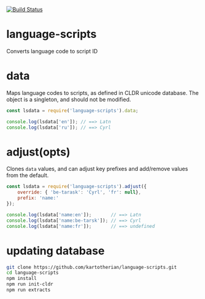 [![Build Status](https://travis-ci.org/kartotherian/language-scripts.svg?branch=master)](https://travis-ci.org/kartotherian/language-scripts)

# language-scripts
Converts language code to script ID

# data

Maps language codes to scripts, as defined in CLDR unicode database. The object is a singleton, and should not be modified.

```js
const lsdata = require('language-scripts').data;

console.log(lsdata['en']); // ==> Latn
console.log(lsdata['ru']); // ==> Cyrl
```

# adjust(opts)

Clones `data` values, and can adjust key prefixes and add/remove values from the default.

```js
const lsdata = require('language-scripts').adjust({
    override: { 'be-tarask': 'Cyrl', 'fr': null},
    prefix: 'name:'
});

console.log(lsdata['name:en']);       // ==> Latn
console.log(lsdata['name:be-tarsk']); // ==> Cyrl
console.log(lsdata['name:fr']);       // ==> undefined

```

# updating database

```bash
git clone https://github.com/kartotherian/language-scripts.git
cd language-scripts
npm install
npm run init-cldr
npm run extracts
```
